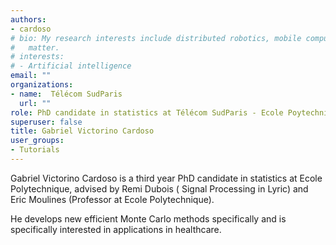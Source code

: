 ```yaml
---
authors:
- cardoso
# bio: My research interests include distributed robotics, mobile computing and programmable
#   matter.
# interests:
# - Artificial intelligence
email: ""
organizations:
- name:  Télécom SudParis
  url: ""
role: PhD candidate in statistics at Télécom SudParis - Ecole Poytechnique and IHU-Liryc 
superuser: false
title: Gabriel Victorino Cardoso
user_groups:
- Tutorials
---
```



Gabriel Victorino Cardoso is a third year PhD candidate in statistics at Ecole Polytechnique, advised by Remi Dubois ( Signal Processing  in Lyric) and Eric Moulines (Professor at Ecole Polytechnique).

He develops new efficient Monte Carlo methods specifically and is specifically interested in applications in healthcare. 